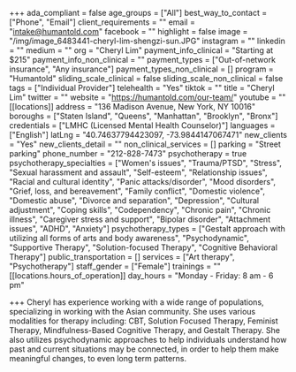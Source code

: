 +++
ada_compliant = false
age_groups = ["All"]
best_way_to_contact = ["Phone", "Email"]
client_requirements = ""
email = "intake@humantold.com"
facebook = ""
highlight = false
image = "/img/image_6483441-cheryl-lim-shengzi-sun.JPG"
instagram = ""
linkedin = ""
medium = ""
org = "Cheryl Lim"
payment_info_clinical = "Starting at $215"
payment_info_non_clinical = ""
payment_types = ["Out-of-network insurance", "Any insurance"]
payment_types_non_clinical = []
program = "Humantold"
sliding_scale_clinical = false
sliding_scale_non_clinical = false
tags = ["Individual Provider"]
telehealth = "Yes"
tiktok = ""
title = "Cheryl Lim"
twitter = ""
website = "https://humantold.com/our-team/"
youtube = ""
[[locations]]
address = "136 Madison Avenue, New York, NY 10016"
boroughs = ["Staten Island", "Queens", "Manhattan", "Brooklyn", "Bronx"]
credentials = ["LMHC (Licensed Mental Health Counselor)"]
languages = ["English"]
latLng = "40.74637794423097, -73.9844147067471"
new_clients = "Yes"
new_clients_detail = ""
non_clinical_services = []
parking = "Street parking"
phone_number = "212-828-7473"
psychotherapy = true
psychotherapy_specialties = ["Women's issues", "Trauma/PTSD", "Stress", "Sexual harassment and assault", "Self-esteem", "Relationship issues", "Racial and cultural identity", "Panic attacks/disorder", "Mood disorders", "Grief, loss, and bereavement", "Family conflict", "Domestic violence", "Domestic abuse", "Divorce and separation", "Depression", "Cultural adjustment", "Coping skills", "Codependency", "Chronic pain", "Chronic illness", "Caregiver stress and support", "Bipolar disorder", "Attachment issues", "ADHD", "Anxiety"]
psychotherapy_types = ["Gestalt approach with utilizing all forms of arts and body awareness", "Psychodynamic", "Supportive Therapy", "Solution-focused Therapy", "Cognitive Behavioral Therapy"]
public_transportation = []
services = ["Art therapy", "Psychotherapy"]
staff_gender = ["Female"]
trainings = ""
[[locations.hours_of_operation]]
day_hours = "Monday - Friday: 8 am - 6 pm"

+++
Cheryl has experience working with a wide range of populations, specializing in working with the Asian community. She uses various modalities for therapy including: CBT, Solution Focused Therapy, Feminist Therapy, Mindfulness-Based Cognitive Therapy, and Gestalt Therapy. She also utilizes psychodynamic approaches to help individuals understand how past and current situations may be connected, in order to help them make meaningful changes, to even long term patterns.